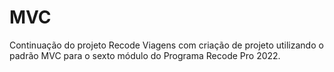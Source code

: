 # MVC
Continuação do projeto Recode Viagens com criação de projeto utilizando o padrão MVC para o sexto módulo do Programa Recode Pro 2022. 
